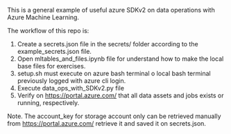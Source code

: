 This is a general example of useful azure SDKv2 on data operations with Azure Machine Learning. 

The workflow of this repo is:

1. Create a secrets.json file in the secrets/ folder according to the example_secrets.json file.
2. Open mltables_and_files.ipynb file for understand how to make the local base files for exercises.
3. setup.sh must execute on azure bash terminal o local bash terminal previously logged with azure cli login.
4. Execute data_ops_with_SDKv2.py file
5. Verify on https://portal.azure.com/ that all data assets and jobs exists or running, respectively.

Note. The account_key for storage account only can be retrieved manually from https://portal.azure.com/ retrieve it and saved it on secrets.json.